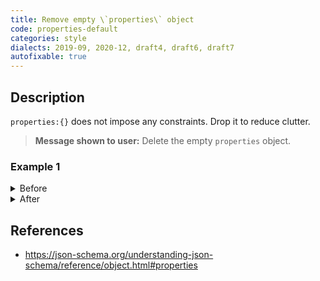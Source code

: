 ```yaml
---
title: Remove empty \`properties\` object
code: properties-default
categories: style
dialects: 2019-09, 2020-12, draft4, draft6, draft7
autofixable: true
---
```


## Description
`properties:{}` does not impose any constraints. Drop it to reduce clutter.

> **Message shown to user:**
> Delete the empty `properties` object.

### Example 1
<details><summary>Before</summary>
```json
{
  "type": "object",
  "properties": {}
}
```
</details>

<details><summary>After</summary>
```json
{
  "type": "object"
}
```
</details>

## References
* <https://json-schema.org/understanding-json-schema/reference/object.html#properties>
